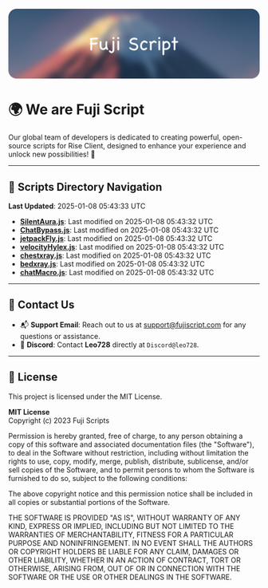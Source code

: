 ![Banner](.github/b.webp)

# 🌍 **We are Fuji Script**

Our global team of developers is dedicated to creating powerful, open-source scripts for Rise Client, designed to enhance your experience and unlock new possibilities! 🌟

---
<!-- SCRIPTS_NAVIGATION_START -->
## 📂 **Scripts Directory Navigation**

**Last Updated**: 2025-01-08 05:43:33 UTC

- **[SilentAura.js](scripts/SilentAura.js)**: Last modified on 2025-01-08 05:43:32 UTC
- **[ChatBypass.js](scripts/ChatBypass.js)**: Last modified on 2025-01-08 05:43:32 UTC
- **[jetpackFly.js](scripts/jetpackFly.js)**: Last modified on 2025-01-08 05:43:32 UTC
- **[velocityHylex.js](scripts/velocityHylex.js)**: Last modified on 2025-01-08 05:43:32 UTC
- **[chestxray.js](scripts/chestxray.js)**: Last modified on 2025-01-08 05:43:32 UTC
- **[bedxray.js](scripts/bedxray.js)**: Last modified on 2025-01-08 05:43:32 UTC
- **[chatMacro.js](scripts/chatMacro.js)**: Last modified on 2025-01-08 05:43:32 UTC

<!-- SCRIPTS_NAVIGATION_END -->

---

## 💬 **Contact Us**  
- 📬 **Support Email**: Reach out to us at [support@fujiscript.com](mailto:support@fujiscript.com) for any questions or assistance.  
- 💬 **Discord**: Contact **Leo728** directly at `Discord@leo728`.

---

## 📜 **License**

This project is licensed under the MIT License.  

**MIT License**  
Copyright (c) 2023 Fuji Scripts  

Permission is hereby granted, free of charge, to any person obtaining a copy of this software and associated documentation files (the "Software"), to deal in the Software without restriction, including without limitation the rights to use, copy, modify, merge, publish, distribute, sublicense, and/or sell copies of the Software, and to permit persons to whom the Software is furnished to do so, subject to the following conditions:  

The above copyright notice and this permission notice shall be included in all copies or substantial portions of the Software.  

THE SOFTWARE IS PROVIDED "AS IS", WITHOUT WARRANTY OF ANY KIND, EXPRESS OR IMPLIED, INCLUDING BUT NOT LIMITED TO THE WARRANTIES OF MERCHANTABILITY, FITNESS FOR A PARTICULAR PURPOSE AND NONINFRINGEMENT. IN NO EVENT SHALL THE AUTHORS OR COPYRIGHT HOLDERS BE LIABLE FOR ANY CLAIM, DAMAGES OR OTHER LIABILITY, WHETHER IN AN ACTION OF CONTRACT, TORT OR OTHERWISE, ARISING FROM, OUT OF OR IN CONNECTION WITH THE SOFTWARE OR THE USE OR OTHER DEALINGS IN THE SOFTWARE.  
